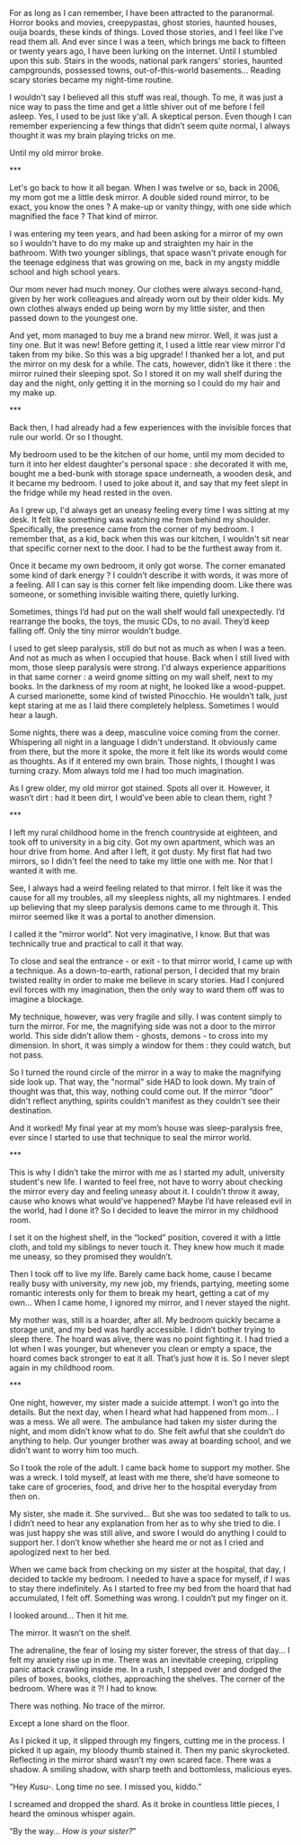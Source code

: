   
For as long as I can remember, I have been attracted to the paranormal. Horror books and movies, creepypastas, ghost stories, haunted houses, ouija boards, these kinds of things. Loved those stories, and I feel like I've read them all. And ever since I was a teen, which brings me back to fifteen or twenty years ago, I have been lurking on the internet. Until I stumbled upon this sub. Stairs in the woods, national park rangers' stories, haunted campgrounds, possessed towns, out-of-this-world basements... Reading scary stories became my night-time routine.  
  
I wouldn't say I believed all this stuff was real, though. To me, it was just a nice way to pass the time and get a little shiver out of me before I fell asleep. Yes, I used to be just like y'all. A skeptical person. Even though I can remember experiencing a few things that didn’t seem quite normal, I always thought it was my brain playing tricks on me.  
  
Until my old mirror broke.  
  
\*\*\*  
  
Let's go back to how it all began. When I was twelve or so, back in 2006, my mom got me a little desk mirror. A double sided round mirror, to be exact, you know the ones ? A make-up or vanity thingy, with one side which magnified the face ? That kind of mirror.   
  
I was entering my teen years, and had been asking for a mirror of my own so I wouldn't have to do my make up and straighten my hair in the bathroom. With two younger siblings, that space wasn't private enough for the teenage edginess that was growing on me, back in my angsty middle school and high school years.   
  
Our mom never had much money. Our clothes were always second-hand, given by her work colleagues and already worn out by their older kids. My own clothes always ended up being worn by my little sister, and then passed down to the youngest one.   
  
And yet, mom managed to buy me a brand new mirror. Well, it was just a tiny one. But it was new! Before getting it, I used a little rear view mirror I'd taken from my bike. So this was a big upgrade! I thanked her a lot, and put the mirror on my desk for a while. The cats, however, didn’t like it there : the mirror ruined their sleeping spot. So I stored it on my wall shelf during the day and the night, only getting it in the morning so I could do my hair and my make up.  
  
\*\*\*  
  
Back then, I had already had a few experiences with the invisible forces that rule our world. Or so I thought.   
  
My bedroom used to be the kitchen of our home, until my mom decided to turn it into her eldest daughter's personal space : she decorated it with me, bought me a bed-bunk with storage space underneath, a wooden desk, and it became my bedroom. I used to joke about it, and say that my feet slept in the fridge while my head rested in the oven.   
  
As I grew up, I'd always get an uneasy feeling every time I was sitting at my desk. It felt like something was watching me from behind my shoulder. Specifically, the presence came from the corner of my bedroom. I remember that, as a kid, back when this was our kitchen, I wouldn't sit near that specific corner next to the door. I had to be the furthest away from it.

Once it became my own bedroom, it only got worse. The corner emanated some kind of dark energy ? I couldn’t describe it with words, it was more of a feeling. All I can say is this corner felt like impending doom. Like there was someone, or something invisible waiting there, quietly lurking.  
  
Sometimes, things I’d had put on the wall shelf would fall unexpectedly. I’d rearrange the books, the toys, the music CDs, to no avail. They’d keep falling off. Only the tiny mirror wouldn’t budge.   
  
I used to get sleep paralysis, still do but not as much as when I was a teen. And not as much as when I occupied that house. Back when I still lived with mom, those sleep paralysis were strong. I'd always experience apparitions in that same corner : a weird gnome sitting on my wall shelf, next to my books. In the darkness of my room at night, he looked like a wood-puppet. A cursed marionette, some kind of twisted Pinocchio. He wouldn’t talk, just kept staring at me as I laid there completely helpless. Sometimes I would hear a laugh.  
  
Some nights, there was a deep, masculine voice coming from the corner. Whispering all night in a language I didn't understand. It obviously came from there, but the more it spoke, the more it felt like its words would come as thoughts. As if it entered my own brain. Those nights, I thought I was turning crazy. Mom always told me I had too much imagination.  
  
As I grew older, my old mirror got stained. Spots all over it. However, it wasn’t dirt : had it been dirt, I would’ve been able to clean them, right ?  
  
\*\*\*  
  
I left my rural childhood home in the french countryside at eighteen, and took off to university in a big city. Got my own apartment, which was an hour drive from home. And after I left, it got dusty. My first flat had two mirrors, so I didn't feel the need to take my little one with me. Nor that I wanted it with me.   
  
See, I always had a weird feeling related to that mirror. I felt like it was the cause for all my troubles, all my sleepless nights, all my nightmares. I ended up believing that my sleep paralysis demons came to me through it. This mirror seemed like it was a portal to another dimension.  
  
I called it the “mirror world”. Not very imaginative, I know. But that was technically true and practical to call it that way.   
  
To close and seal the entrance - or exit - to that mirror world, I came up with a technique. As a down-to-earth, rational person, I decided that my brain twisted reality in order to make me believe in scary stories. Had I conjured evil forces with my imagination, then the only way to ward them off was to imagine a blockage.   
  
My technique, however, was very fragile and silly. I was content simply to turn the mirror. For me, the magnifying side was not a door to the mirror world. This side didn’t allow them - ghosts, demons - to cross into my dimension. In short, it was simply a window for them : they could watch, but not pass.  
  
So I turned the round circle of the mirror in a way to make the magnifying side look up. That way, the "normal" side HAD to look down. My train of thought was that, this way, nothing could come out. If the mirror “door” didn't reflect anything, spirits couldn't manifest as they couldn't see their destination.  
  
And it worked! My final year at my mom’s house was sleep-paralysis free, ever since I started to use that technique to seal the mirror world.   
  
\*\*\*   
This is why I didn’t take the mirror with me as I started my adult, university student's new life. I wanted to feel free, not have to worry about checking the mirror every day and feeling uneasy about it. I couldn’t throw it away, cause who knows what would’ve happened? Maybe I’d have released evil in the world, had I done it? So I decided to leave the mirror in my childhood room.   
  
I set it on the highest shelf, in the “locked” position, covered it with a little cloth, and told my siblings to never touch it. They knew how much it made me uneasy, so they promised they wouldn’t.  
  
Then I took off to live my life. Barely came back home, cause I became really busy with university, my new job, my friends, partying, meeting some romantic interests only for them to break my heart, getting a cat of my own… When I came home, I ignored my mirror, and I never stayed the night.   
  
My mother was, still is a hoarder, after all. My bedroom quickly became a storage unit, and my bed was hardly accessible. I didn’t bother trying to sleep there. The hoard was alive, there was no point fighting it. I had tried a lot when I was younger, but whenever you clean or empty a space, the hoard comes back stronger to eat it all. That’s just how it is. So I never slept again in my childhood room.  
  
\*\*\*   
  
One night, however, my sister made a suicide attempt. I won’t go into the details. But the next day, when I heard what had happened from mom… I was a mess. We all were. The ambulance had taken my sister during the night, and mom didn’t know what to do. She felt awful that she couldn’t do anything to help. Our younger brother was away at boarding school, and we didn’t want to worry him too much.   
  
So I took the role of the adult. I came back home to support my mother. She was a wreck. I told myself, at least with me there, she’d have someone to take care of groceries, food, and drive her to the hospital everyday from then on.   
  
My sister, she made it. She survived... But she was too sedated to talk to us. I didn’t need to hear any explanation from her as to why she tried to die. I was just happy she was still alive, and swore I would do anything I could to support her. I don’t know whether she heard me or not as I cried and apologized next to her bed.  
  
When we came back from checking on my sister at the hospital, that day, I decided to tackle my bedroom. I needed to have a space for myself, if I was to stay there indefinitely. As I started to free my bed from the hoard that had accumulated, I felt off. Something was wrong. I couldn’t put my finger on it.

I looked around… Then it hit me.

The mirror. It wasn’t on the shelf. 

The adrenaline, the fear of losing my sister forever, the stress of that day... I felt my anxiety rise up in me. There was an inevitable creeping, crippling panic attack crawling inside me. In a rush, I stepped over and dodged the piles of boxes, books, clothes, approaching the shelves. The corner of the bedroom. Where was it ?! I had to know.

There was nothing. No trace of the mirror. 

Except a lone shard on the floor.

As I picked it up, it slipped through my fingers, cutting me in the process. I picked it up again, my bloody thumb stained it. Then my panic skyrocketed. Reflecting in the mirror shard wasn’t my own scared face. There was a shadow. A smiling shadow, with sharp teeth and bottomless, malicious eyes. 

“Hey *Kusu-*. Long time no see. I missed you, kiddo.”

I screamed and dropped the shard. As it broke in countless little pieces, I heard the ominous whisper again.

“By the way… *How is your sister?*”  
